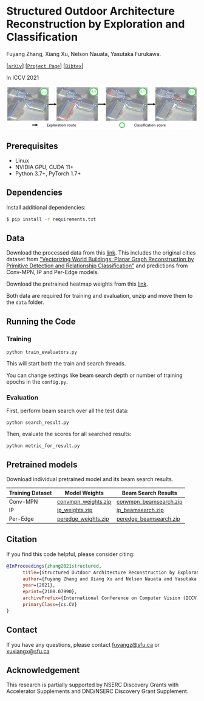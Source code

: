 # Structured Outdoor Architecture Reconstruction by Exploration and Classification

Fuyang Zhang, Xiang Xu, Nelson Nauata, Yasutaka Furukawa.


[[`arXiv`](https://arxiv.org/abs/2108.07990)]
[[`Project Page`](https://zhangfuyang.github.io/search-classify/page.html)]
[[`Bibtex`](#Citing)]

In ICCV 2021

[<img src="images/teaser.png" width="2000">](https://arxiv.org/abs/2108.07990)

## Prerequisites
- Linux
- NVIDIA GPU, CUDA 11+
- Python 3.7+, PyTorch 1.7+

## Dependencies

Install additional dependencies:

```bash
$ pip install -r requirements.txt
```


## Data 
Download the processed data from this [link](https://drive.google.com/file/d/1T7l1UbS4MtdbUCxpAwgJhHCESAZvtvqa/view?usp=sharing). This includes the original cities dataset from ["Vectorizing World Buildings: Planar Graph Reconstruction by Primitive Detection and Relationship Classification"](https://arxiv.org/abs/1912.05135) and predictions from Conv-MPN, IP and Per-Edge models.

Download the pretrained heatmap weights from this [link](https://drive.google.com/file/d/162V03dUC4Zxj-RK4N8rUOjOau4cFgUX3/view?usp=sharing). 

Both data are required for training and evaluation, unzip and move them to the `data` folder. 

## Running the Code

### Training
```
python train_evaluators.py
```
This will start both the train and search threads. 

You can change settings like beam search depth or number of training epochs in the `config.py`.

### Evaluation
First, perform beam search over all the test data:

```
python search_result.py
```

Then, evaluate the scores for all searched results:
```
python metric_for_result.py
```

## Pretrained models
Download individual pretrained model and its beam search results.

| **Training Dataset** | **Model Weights** | **Beam Search Results**|
|--------------------|-----------|----------------------|
| Conv-MPN           | [convmpn_weights.zip](https://drive.google.com/file/d/1CkX2E_WtlVMYOUXHDKLkdC1_EqMFv4B6/view?usp=sharing)      | [convmpn_beamsearch.zip](https://drive.google.com/file/d/15PzDz1ibeFoHtXXQD8kSvZoC_KcbZEu5/view?usp=sharing)    |
| IP                 | [ip_weights.zip](https://drive.google.com/file/d/1z2cNS2js5pILNksxhlKkIBWRQ8wpu7eG/view?usp=sharing)      | [ip_beamsearch.zip](https://drive.google.com/file/d/1jolL4xFWkS6bmBFIjtRgkayOmXcwC8aI/view?usp=sharing)    |
| Per-Edge           | [peredge_weights.zip](https://drive.google.com/file/d/1wDfqwOa6xVWlDG93AjHX7OGdbDzsxGDd/view?usp=sharing)      | [peredge_beamsearch.zip](https://drive.google.com/file/d/1OJQVfP0dEkNBdB4QscLxaB44S5_6wlAb/view?usp=sharing)     |

## <a name="Citing"></a>Citation
If you find this code helpful, please consider citing:
```BibTeX
@InProceedings{zhang2021structured,
      title={Structured Outdoor Architecture Reconstruction by Exploration and Classification}, 
      author={Fuyang Zhang and Xiang Xu and Nelson Nauata and Yasutaka Furukawa},
      year={2021},
      eprint={2108.07990},
      archivePrefix={International Conference on Computer Vision (ICCV)},
      primaryClass={cs.CV}
}
```
## Contact
If you have any questions, please contact fuyangz@sfu.ca or xuxiangx@sfu.ca

## Acknowledgement
This research is partially supported by NSERC Discovery Grants with Accelerator Supplements and DND/NSERC Discovery Grant Supplement.

